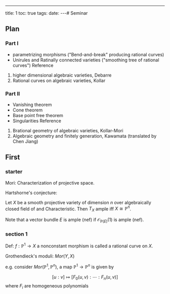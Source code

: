 ---
title: 1
toc: true
tags: 
date:
---# Seminar

## Plan
### Part I
- parametrizing morphisms ("Bend-and-break" producing rational curves)
- Unirules and Ratinally connected varieties ("smoothing tree of rational curves")
Reference
1. higher dimensional algebraic varieties, Debarre
2. Rational curves on algebraic varieties, Kollar
### Part II
- Vanishing theorem
- Cone theorem
- Base point free theorem
- Singularities
Reference
1. Brational geometry of algebraic varieties, Kollar-Mori
2. Algebraic geometry and finitely generation, Kawamata (translated by Chen Jiang)

## First
### starter
Mori: Characterization of projective space.

Hartshorne's conjecture:

Let $X$ be a smooth projective variety of dimension $n$ over algebraically closed field of  and Characteristic. Then $T_X$ ample iff $X\cong \mathbb{P}^n$.

Note that a vector bundle $E$ is ample (nef) if $\mathcal{O}_{\mathbb{P}(E)}(1)$ is ample (nef). 

### section 1
Def:
$f: \mathbb{P}^1\to X$ a nonconstant morphism is called a rational curve on $X$.

Grothendieck's moduli: $Mor(Y,X)$

e.g. consider $Mor(\mathbb{P}^1,\mathbb{P}^n)$, a map $\mathbb{P}^1\to \mathbb{P}^n$ is given by

$$ [u:v] \mapsto [F_0(u,v):\cdots:F_n(u,v)] $$
where $F_i$ are homogeneous polynomials
